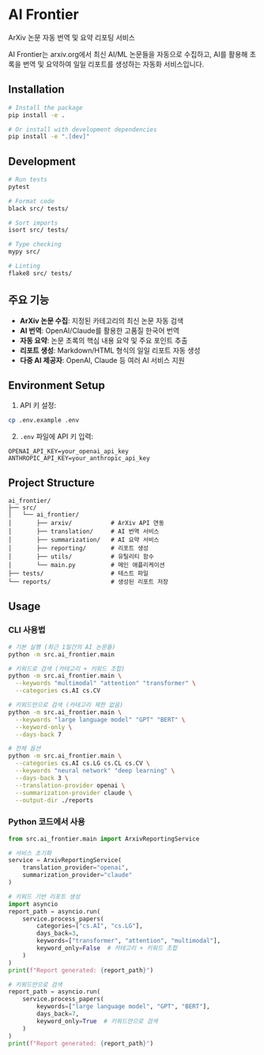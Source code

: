 # AI Frontier

ArXiv 논문 자동 번역 및 요약 리포팅 서비스

AI Frontier는 arxiv.org에서 최신 AI/ML 논문들을 자동으로 수집하고, AI를 활용해 초록을 번역 및 요약하여 일일 리포트를 생성하는 자동화 서비스입니다.

## Installation

```bash
# Install the package
pip install -e .

# Or install with development dependencies
pip install -e ".[dev]"
```

## Development

```bash
# Run tests
pytest

# Format code
black src/ tests/

# Sort imports
isort src/ tests/

# Type checking
mypy src/

# Linting
flake8 src/ tests/
```

## 주요 기능

- **ArXiv 논문 수집**: 지정된 카테고리의 최신 논문 자동 검색
- **AI 번역**: OpenAI/Claude를 활용한 고품질 한국어 번역
- **자동 요약**: 논문 초록의 핵심 내용 요약 및 주요 포인트 추출
- **리포트 생성**: Markdown/HTML 형식의 일일 리포트 자동 생성
- **다중 AI 제공자**: OpenAI, Claude 등 여러 AI 서비스 지원

## Environment Setup

1. API 키 설정:
```bash
cp .env.example .env
```

2. `.env` 파일에 API 키 입력:
```
OPENAI_API_KEY=your_openai_api_key
ANTHROPIC_API_KEY=your_anthropic_api_key
```

## Project Structure

```
ai_frontier/
├── src/
│   └── ai_frontier/
│       ├── arxiv/           # ArXiv API 연동
│       ├── translation/     # AI 번역 서비스
│       ├── summarization/   # AI 요약 서비스
│       ├── reporting/       # 리포트 생성
│       ├── utils/           # 유틸리티 함수
│       └── main.py          # 메인 애플리케이션
├── tests/                   # 테스트 파일
└── reports/                 # 생성된 리포트 저장
```

## Usage

### CLI 사용법

```bash
# 기본 실행 (최근 1일간의 AI 논문들)
python -m src.ai_frontier.main

# 키워드로 검색 (카테고리 + 키워드 조합)
python -m src.ai_frontier.main \
  --keywords "multimodal" "attention" "transformer" \
  --categories cs.AI cs.CV

# 키워드만으로 검색 (카테고리 제한 없음)
python -m src.ai_frontier.main \
  --keywords "large language model" "GPT" "BERT" \
  --keyword-only \
  --days-back 7

# 전체 옵션
python -m src.ai_frontier.main \
  --categories cs.AI cs.LG cs.CL cs.CV \
  --keywords "neural network" "deep learning" \
  --days-back 3 \
  --translation-provider openai \
  --summarization-provider claude \
  --output-dir ./reports
```

### Python 코드에서 사용

```python
from src.ai_frontier.main import ArxivReportingService

# 서비스 초기화
service = ArxivReportingService(
    translation_provider="openai",
    summarization_provider="claude"
)

# 키워드 기반 리포트 생성
import asyncio
report_path = asyncio.run(
    service.process_papers(
        categories=["cs.AI", "cs.LG"],
        days_back=3,
        keywords=["transformer", "attention", "multimodal"],
        keyword_only=False  # 카테고리 + 키워드 조합
    )
)
print(f"Report generated: {report_path}")

# 키워드만으로 검색
report_path = asyncio.run(
    service.process_papers(
        keywords=["large language model", "GPT", "BERT"],
        days_back=7,
        keyword_only=True  # 키워드만으로 검색
    )
)
print(f"Report generated: {report_path}")
```